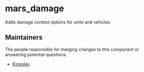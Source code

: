 mars_damage
===========
Adds damage context options for units and vehicles

## Maintainers
The people responsible for merging changes to this component or answering potential questions.
- [Kingsley](https://github.com/jameslkingsley)
